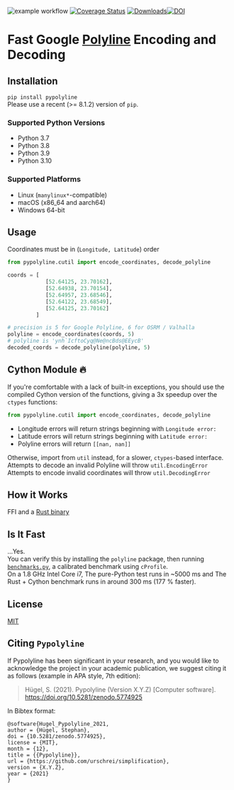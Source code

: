 ![example workflow](https://github.com/urschrei/pypolyline/actions/workflows/wheels.yml/badge.svg) [![Coverage Status](https://coveralls.io/repos/github/urschrei/pypolyline/badge.svg?branch=master)](https://coveralls.io/github/urschrei/pypolyline?branch=master) [![Downloads](https://pepy.tech/badge/pypolyline)](https://pepy.tech/project/pypolyline)[![DOI](https://zenodo.org/badge/63355673.svg)](https://zenodo.org/badge/latestdoi/63355673)

# Fast Google [Polyline](https://developers.google.com/maps/documentation/utilities/polylinealgorithm) Encoding and Decoding

## Installation
`pip install pypolyline`  
Please use a recent (>= 8.1.2) version of `pip`.

### Supported Python Versions
- Python 3.7
- Python 3.8
- Python 3.9
- Python 3.10

### Supported Platforms
- Linux (`manylinux*`-compatible)
- macOS (x86_64 and aarch64)
- Windows 64-bit

## Usage
Coordinates must be in (`Longitude, Latitude`) order

```python
from pypolyline.cutil import encode_coordinates, decode_polyline

coords = [
            [52.64125, 23.70162],
            [52.64938, 23.70154],
            [52.64957, 23.68546],
            [52.64122, 23.68549],
            [52.64125, 23.70162]
         ]

# precision is 5 for Google Polyline, 6 for OSRM / Valhalla
polyline = encode_coordinates(coords, 5)
# polyline is 'ynh`IcftoCyq@Ne@ncBds@EEycB'
decoded_coords = decode_polyline(polyline, 5)
```

## Cython Module 🔥
If you're comfortable with a lack of built-in exceptions, you should use the compiled Cython version of the functions, giving a 3x speedup over the `ctypes` functions:
```python
from pypolyline.cutil import encode_coordinates, decode_polyline
```
- Longitude errors will return strings beginning with `Longitude error:`
- Latitude errors will return strings beginning with `Latitude error:`
- Polyline errors will return `[[nan, nan]]`

Otherwise, import from `util` instead, for a slower, `ctypes`-based interface. Attempts to decode an invalid Polyline will throw `util.EncodingError`  
Attempts to encode invalid coordinates will throw `util.DecodingError`

## How it Works
FFI and a [Rust binary](https://github.com/urschrei/polyline-ffi)

## Is It Fast
…Yes.  
You can verify this by installing the `polyline` package, then running [`benchmarks.py`](benchmarks.py), a calibrated benchmark using `cProfile`.  
On a 1.8 GHz Intel Core i7, The pure-Python test runs in ~5000 ms and The Rust + Cython benchmark runs in around 300 ms (177 % faster).

## License
[MIT](license.txt)

## Citing `Pypolyline`
If Pypolyline has been significant in your research, and you would like to acknowledge the project in your academic publication, we suggest citing it as follows (example in APA style, 7th edition):

> Hügel, S. (2021). Pypolyline (Version X.Y.Z) [Computer software]. https://doi.org/10.5281/zenodo.5774925

In Bibtex format:


    @software{Hugel_Pypolyline_2021,
    author = {Hügel, Stephan},
    doi = {10.5281/zenodo.5774925},
    license = {MIT},
    month = {12},
    title = {{Pypolyline}},
    url = {https://github.com/urschrei/simplification},
    version = {X.Y.Z},
    year = {2021}
    }
